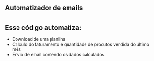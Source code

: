 ## Automatizador de emails
#
## Esse código automatiza:

- Download de uma planilha
- Cálculo do faturamento e quantidade de produtos vendida do último mês
- Envio de email contendo os dados calculados